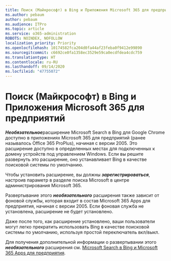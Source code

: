 ```yaml
---
title: Поиск (Майкрософт) в Bing и Приложения Microsoft 365 для предприятий
ms.author: pebaum
author: pebaum
ms.audience: ITPro
ms.topic: article
ms.service: o365-administration
ROBOTS: NOINDEX, NOFOLLOW
localization_priority: Priority
ms.openlocfilehash: 10174582fca204d0fa44af23feba0f9412e99890
ms.sourcegitcommit: c6692ce0fa1358ec3529e59ca0ecdfdea4cdc759
ms.translationtype: HT
ms.contentlocale: ru-RU
ms.lasthandoff: 09/14/2020
ms.locfileid: "47755072"
---
```

# <a name="microsoft-search-in-bing-and-microsoft-365-apps-for-enterprise"></a>Поиск (Майкрософт) в Bing и Приложения Microsoft 365 для предприятий

***Необязательное***расширение Microsoft Search в Bing для Google Chrome доступно в приложениях Microsoft 365 для предприятий (ранее называлось Office 365 ProPlus), начиная с версии 2005. Это расширение доступно в определенных местах для подключенных к домену устройств под управлением Windows. Если вы решите развернуть это расширение, оно устанавливает Bing в качестве поисковой системы по умолчанию.

Чтобы установить расширение, вы должны ***зарегистрироваться***, настроив параметр в разделе поиска Microsoft в центре администрирования Microsoft 365.

Развертывание этого ***необязательного*** расширения также зависит от фоновой службы, которая входит в состав Microsoft 365 Apps для предприятия, начиная с версии 2005. Если фоновая служба не установлена, расширение не будет установлено.

Даже после того, как расширение установлено, ваши пользователи могут легко прекратить использовать Bing в качестве поисковой системы по умолчанию, используя простой переключатель вкл/выкл.

Для получения дополнительной информации о развертывании этого ***необязательного*** расширения см. [Microsoft Search в Bing и Microsoft 365 Apps для предприятия](https://docs.microsoft.com/deployoffice/microsoft-search-bing).
